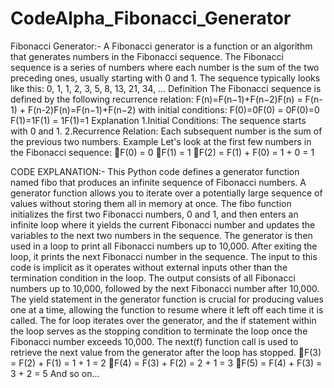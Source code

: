 # CodeAlpha_Fibonacci_Generator

Fibonacci Generator:-
                     A Fibonacci generator is a function or an algorithm that generates numbers in the Fibonacci sequence. The Fibonacci sequence is a series of numbers where each number is the sum of the two preceding ones, usually starting with 0 and 1. The sequence typically looks like this: 0, 1, 1, 2, 3, 5, 8, 13, 21, 34, ...
Definition
The Fibonacci sequence is defined by the following recurrence relation:
F(n)=F(n−1)+F(n−2)F(n) = F(n-1) + F(n-2)F(n)=F(n−1)+F(n−2)
with initial conditions:
F(0)=0F(0) = 0F(0)=0 F(1)=1F(1) = 1F(1)=1
Explanation
1.Initial Conditions: The sequence starts with 0 and 1.
2.Recurrence Relation: Each subsequent number is the sum of the previous two numbers.
Example
Let's look at the first few numbers in the Fibonacci sequence:
F(0) = 0
F(1) = 1
F(2) = F(1) + F(0) = 1 + 0 = 1

CODE EXPLANATION:-
                    This Python code defines a generator function named fibo that produces an infinite sequence of Fibonacci numbers. A generator function allows you to iterate over a potentially large sequence of values without storing them all in memory at once. The fibo function initializes the first two Fibonacci numbers, 0 and 1, and then enters an infinite loop where it yields the current Fibonacci number and updates the variables to the next two numbers in the sequence. The generator is then used in a loop to print all Fibonacci numbers up to 10,000. After exiting the loop, it prints the next Fibonacci number in the sequence. The input to this code is implicit as it operates without external inputs other than the termination condition in the loop. The output consists of all Fibonacci numbers up to 10,000, followed by the next Fibonacci number after 10,000. The yield statement in the generator function is crucial for producing values one at a time, allowing the function to resume where it left off each time it is called. The for loop iterates over the generator, and the if statement within the loop serves as the stopping condition to terminate the loop once the Fibonacci number exceeds 10,000. The next(f) function call is used to retrieve the next value from the generator after the loop has stopped.
F(3) = F(2) + F(1) = 1 + 1 = 2
F(4) = F(3) + F(2) = 2 + 1 = 3
F(5) = F(4) + F(3) = 3 + 2 = 5
And so on...
